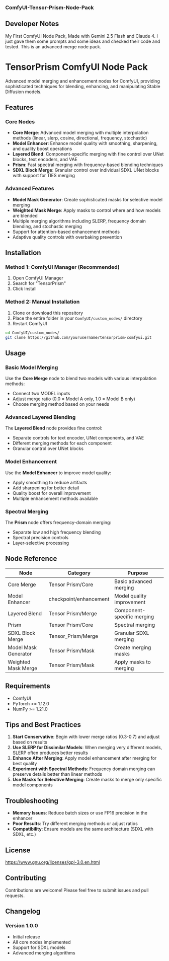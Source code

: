 ### ComfyUI-Tensor-Prism-Node-Pack
## Developer Notes

My First ComfyUI Node Pack, Made with Gemini 2.5 Flash and Claude 4. I just gave them some prompts and some ideas and checked their code and tested. This is an advanced merge node pack.

# TensorPrism ComfyUI Node Pack

Advanced model merging and enhancement nodes for ComfyUI, providing sophisticated techniques for blending, enhancing, and manipulating Stable Diffusion models.

## Features

### Core Nodes

- **Core Merge**: Advanced model merging with multiple interpolation methods (linear, slerp, cosine, directional, frequency, stochastic)
- **Model Enhancer**: Enhance model quality with smoothing, sharpening, and quality boost operations
- **Layered Blend**: Component-specific merging with fine control over UNet blocks, text encoders, and VAE
- **Prism**: Fast spectral merging with frequency-based blending techniques
- **SDXL Block Merge**: Granular control over individual SDXL UNet blocks with support for TIES merging

### Advanced Features

- **Model Mask Generator**: Create sophisticated masks for selective model merging
- **Weighted Mask Merge**: Apply masks to control where and how models are blended
- Multiple merging algorithms including SLERP, frequency domain blending, and stochastic merging
- Support for attention-based enhancement methods
- Adaptive quality controls with overbaking prevention

## Installation

### Method 1: ComfyUI Manager (Recommended)
1. Open ComfyUI Manager
2. Search for "TensorPrism"
3. Click Install

### Method 2: Manual Installation
1. Clone or download this repository
2. Place the entire folder in your `ComfyUI/custom_nodes/` directory
3. Restart ComfyUI

```bash
cd ComfyUI/custom_nodes/
git clone https://github.com/yourusername/tensorprism-comfyui.git
```

## Usage

### Basic Model Merging
Use the **Core Merge** node to blend two models with various interpolation methods:
- Connect two MODEL inputs
- Adjust merge ratio (0.0 = Model A only, 1.0 = Model B only)
- Choose merging method based on your needs

### Advanced Layered Blending
The **Layered Blend** node provides fine control:
- Separate controls for text encoder, UNet components, and VAE
- Different merging methods for each component
- Granular control over UNet blocks

### Model Enhancement
Use the **Model Enhancer** to improve model quality:
- Apply smoothing to reduce artifacts
- Add sharpening for better detail
- Quality boost for overall improvement
- Multiple enhancement methods available

### Spectral Merging
The **Prism** node offers frequency-domain merging:
- Separate low and high frequency blending
- Spectral precision controls
- Layer-selective processing

## Node Reference

| Node | Category | Purpose |
|------|----------|---------|
| Core Merge | Tensor Prism/Core | Basic advanced merging |
| Model Enhancer | checkpoint/enhancement | Model quality improvement |
| Layered Blend | Tensor Prism/Merge | Component-specific merging |
| Prism | Tensor Prism/Core | Spectral merging |
| SDXL Block Merge | Tensor_Prism/Merge | Granular SDXL merging |
| Model Mask Generator | Tensor Prism/Mask | Create merging masks |
| Weighted Mask Merge | Tensor Prism/Mask | Apply masks to merging |

## Requirements

- ComfyUI
- PyTorch >= 1.12.0
- NumPy >= 1.21.0

## Tips and Best Practices

1. **Start Conservative**: Begin with lower merge ratios (0.3-0.7) and adjust based on results
2. **Use SLERP for Dissimilar Models**: When merging very different models, SLERP often produces better results
3. **Enhance After Merging**: Apply model enhancement after merging for best quality
4. **Experiment with Spectral Methods**: Frequency domain merging can preserve details better than linear methods
5. **Use Masks for Selective Merging**: Create masks to merge only specific model components

## Troubleshooting

- **Memory Issues**: Reduce batch sizes or use FP16 precision in the enhancer
- **Poor Results**: Try different merging methods or adjust ratios
- **Compatibility**: Ensure models are the same architecture (SDXL with SDXL, etc.)

## License

https://www.gnu.org/licenses/gpl-3.0.en.html

## Contributing

Contributions are welcome! Please feel free to submit issues and pull requests.

## Changelog

### Version 1.0.0
- Initial release
- All core nodes implemented
- Support for SDXL models
- Advanced merging algorithms
